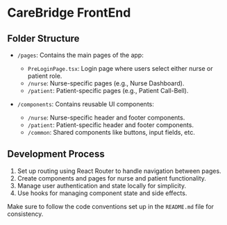 # CareBridge FrontEnd

## Folder Structure

- `/pages`: Contains the main pages of the app:
  - `PreLoginPage.tsx`: Login page where users select either nurse or patient role.
  - `/nurse`: Nurse-specific pages (e.g., Nurse Dashboard).
  - `/patient`: Patient-specific pages (e.g., Patient Call-Bell).

- `/components`: Contains reusable UI components:
  - `/nurse`: Nurse-specific header and footer components.
  - `/patient`: Patient-specific header and footer components.
  - `/common`: Shared components like buttons, input fields, etc.

## Development Process
1. Set up routing using React Router to handle navigation between pages.
2. Create components and pages for nurse and patient functionality.
3. Manage user authentication and state locally for simplicity.
4. Use hooks for managing component state and side effects.

Make sure to follow the code conventions set up in the `README.md` file for consistency.